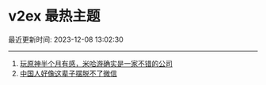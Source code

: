 # v2ex 最热主题

最近更新时间: 2023-12-08 13:02:30

--- 
1. [玩原神半个月有感，米哈游确实是一家不错的公司](https://www.v2ex.com/t/998568) 
2. [中国人好像这辈子摆脱不了微信](https://www.v2ex.com/t/998578) 
